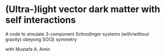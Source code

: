 # (Ultra-)light vector dark matter with self interactions
A code to simulate 3-component Schrodinger systems (with/without gravity) obeyong SO(3) symmetry

with Mustafa A. Amin
